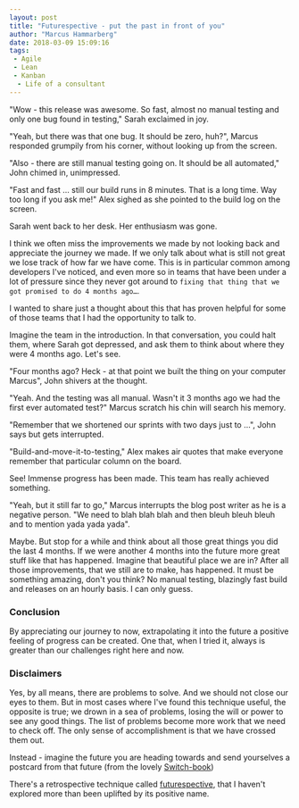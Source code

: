 ```yaml
---
layout: post
title: "Futurespective - put the past in front of you"
author: "Marcus Hammarberg"
date: 2018-03-09 15:09:16
tags:
 - Agile
 - Lean
 - Kanban
  - Life of a consultant
---
```


"Wow - this release was awesome. So fast, almost no manual testing and only one bug found in testing,"  Sarah exclaimed in joy.

"Yeah, but there was that one bug. It should be zero, huh?", Marcus responded grumpily from his corner, without looking up from the screen.

"Also - there are still manual testing going on. It should be all automated," John chimed in, unimpressed.

"Fast and fast … still our build runs in 8 minutes. That is a long time. Way too long if you ask me!" Alex sighed as she pointed to the build log on the screen.

Sarah went back to her desk. Her enthusiasm was gone.



I think we often miss the improvements we made by not looking back and appreciate the journey we made. If we only talk about what is still not great we lose track of how far we have come. This is in particular common among developers I've noticed, and even more so in teams that have been under a lot of pressure since they never got around to `fixing that thing that we got promised to do 4 months ago…`.

I wanted to share just a thought about this that has proven helpful for some of those teams that I had the opportunity to talk to.

<!-- excerpt-end -->

Imagine the team in the introduction. In that conversation, you could halt them, where Sarah got depressed, and ask them to think about where they were 4 months ago. Let's see.

"Four months ago? Heck - at that point we built the thing on your computer Marcus", John shivers at the thought.

"Yeah. And the testing was all manual. Wasn't it 3 months ago we had the first ever automated test?" Marcus scratch his chin will search his memory.

"Remember that we shortened our sprints with two days just to …", John says but gets interrupted.

"Build-and-move-it-to-testing," Alex makes air quotes that make everyone remember that particular column on the board.



See! Immense progress has been made. This team has really achieved something.



"Yeah, but it still far to go," Marcus interrupts the blog post writer as he is a negative person. "We need to blah blah blah and then bleuh bleuh bleuh and to mention yada yada yada".



Maybe. But stop for a while and think about all those great things you did the last 4 months. If we were another 4 months into the future more great stuff like that has happened. Imagine that beautiful place we are in? After all those improvements, that we still are to make, has happened. It must be something amazing, don't you think? No manual testing, blazingly fast build and releases on an hourly basis. I can only guess.

### Conclusion

By appreciating our journey to now, extrapolating it into the future a positive feeling of progress can be created. One that, when I tried it, always is greater than our challenges right here and now.

### Disclaimers

Yes, by all means, there are problems to solve. And we should not close our eyes to them. But in most cases where I've found this technique useful, the opposite is true; we drown in a sea of problems, losing the will or power to see any good things. The list of problems become more work that we need to check off. The only sense of accomplishment is that we have crossed them out.

Instead - imagine the future you are heading towards and send yourselves a postcard from that future (from the lovely [Switch-book](http://heathbrothers.com/books/switch/))



There's a retrospective technique called [futurespective](http://www.funretrospectives.com/category/futurespective/), that I haven't explored more than been uplifted by its positive name.